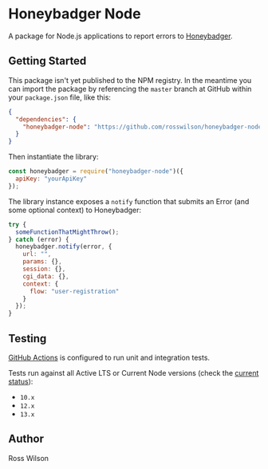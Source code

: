 # Honeybadger Node

A package for Node.js applications to report errors to [Honeybadger](https://www.honeybadger.io/).

## Getting Started

This package isn't yet published to the NPM registry. In the meantime you can import the package
by referencing the `master` branch at GitHub within your `package.json` file, like this:

```json
{
  "dependencies": {
    "honeybadger-node": "https://github.com/rosswilson/honeybadger-node.git#master"
  }
}
```

Then instantiate the library:

```js
const honeybadger = require("honeybadger-node")({
  apiKey: "yourApiKey"
});
```

The library instance exposes a `notify` function that submits an Error (and some optional context) to Honeybadger:

```js
try {
  someFunctionThatMightThrow();
} catch (error) {
  honeybadger.notify(error, {
    url: "",
    params: {},
    session: {},
    cgi_data: {},
    context: {
      flow: "user-registration"
    }
  });
}
```

## Testing

[GitHub Actions](https://github.com/rosswilson/honeybadger-node/actions?query=branch%3Amaster) is configured to run
unit and integration tests.

Tests run against all Active LTS or Current Node versions (check the [current status](https://nodejs.org/en/about/releases/)):

- `10.x`
- `12.x`
- `13.x`

## Author

Ross Wilson
